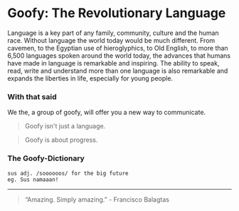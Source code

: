 # Goofy: The Revolutionary Language

Language is a key part of any family, community, culture and the human race. Without language the world today would be much different. From cavemen, to the Egyptian use of hieroglyphics, to Old English, to more than 6,500 languages spoken around the world today, the advances that humans have made in language is remarkable and inspiring. The ability to speak, read, write and understand more than one language is also remarkable and expands the liberties in life, especially for young people.

### With that said

We the, a group of goofy, will offer you a new way to communicate.

> Goofy isn't just a language.

> Goofy is about progress.

### The Goofy-Dictionary
```
sus adj. /soooooos/ for the big future
eg. Sus namaaan!
```

----
> “Amazing. Simply amazing.” - Francisco Balagtas
